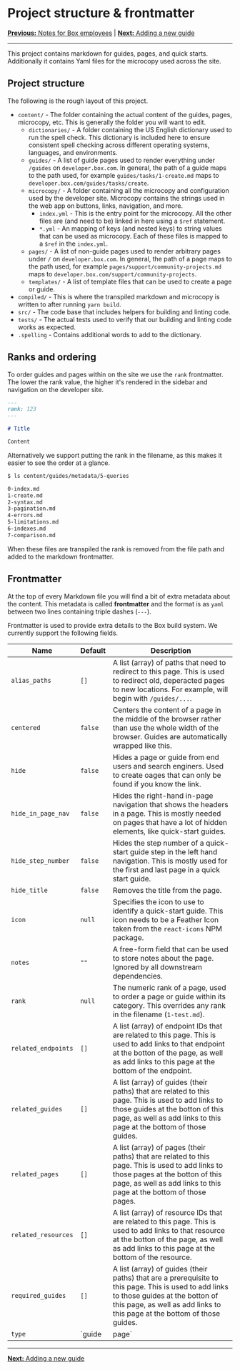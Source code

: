 # Project structure & frontmatter

[**Previous:** Notes for Box employees](./boxers.md) |
[**Next:** Adding a new guide](./add-guide.md)

---

This project contains markdown for guides, pages, and quick starts. Additionally
it contains Yaml files for the microcopy used across the site.

## Project structure

The following is the rough layout of this project.

- `content/` - The folder containing the actual content of the guides, pages,
  microcopy, etc. This is generally the folder you will want to edit.
    - `dictionaries/` - A folder containing the US English dictionary used to
      run the spell check. This dictionary is included here to ensure consistent
      spell checking across different operating systems, languages, and
      environments.
    - `guides/` - A list of guide pages used to render everything under
      `/guides` on `developer.box.com`. In general, the path of a guide maps to
      the path used, for example `guides/tasks/1-create.md` maps to
      `developer.box.com/guides/tasks/create`.
    - `microcopy/` - A folder containing all the microcopy and configuration
      used by the developer site. Microcopy contains the strings used in the web
      app on buttons, links, navigation, and more.
        - `index.yml` - This is the entry point for the microcopy. All the other
          files are (and need to be) linked in here using a `$ref` statement.
        - `*.yml` - An mapping of keys (and nested keys) to string values that
          can be used as microcopy. Each of these files is mapped to a `$ref` in
          the `index.yml`.
    - `pages/` - A list of non-guide pages used to render arbitrary pages under
      `/` on `developer.box.com`. In general, the path of a page maps to
      the path used, for example `pages/support/community-projects.md` maps to
      `developer.box.com/support/community-projects`.
    - `templates/` - A list of template files that can be used to create a page
      or guide.
- `compiled/` - This is where the transpiled markdown and microcopy is written
  to after running `yarn build`.
- `src/` - The code base that includes helpers for building and linting code.
- `tests/` - The actual tests used to verify that our building and linting code
  works as expected.
- `.spelling` - Contains additional words to add to the dictionary.

## Ranks and ordering

To order guides and pages within on the site we use the `rank` frontmatter.
The lower the rank value, the higher it's rendered in the sidebar and navigation
on the developer site.

```md
---
rank: 123
---

# Title

Content
```

Alternatively we support putting the rank in the filename, as this makes it
easier to see the order at a glance.

```bash
$ ls content/guides/metadata/5-queries

0-index.md
1-create.md
2-syntax.md
3-pagination.md
4-errors.md
5-limitations.md
6-indexes.md
7-comparison.md
```

When these files are transpiled the rank is removed from the file path and added
to the markdown frontmatter.

## Frontmatter

At the top of every Markdown file you will find a bit of extra metadata about
the content. This metadata is called **frontmatter** and the format is as `yaml`
between two lines containing triple dashes (`---`).

Frontmatter is used to provide extra details to the Box build system. We
currently support the following fields.


| Name                | Default      | Description                                                                                                                                                                                                                  |
| ------------------- | ------------ | ---------------------------------------------------------------------------------------------------------------------------------------------------------------------------------------------------------------------------- |
| `alias_paths`       | `[]`         | A list (array) of paths that need to redirect to this page. This is used to redirect old, deperacted pages to new locations. For example, will begin with `/guides/...`.                                                     |
| `centered`          | `false`      | Centers the content of a page in the middle of the browser rather than use the whole width of the browser. Guides are automatically wrapped like this.                                                                       |
| `hide`              | `false`      | Hides a page or guide from end users and search enginers. Used to create oages that can only be found if you know the link.                                                                                                  |
| `hide_in_page_nav`  | `false`      | Hides the right-hand in-page navigation that shows the headers in a page. This is mostly needed on pages that have a lot of hidden elements, like quick-start guides.                                                        |
| `hide_step_number`  | `false`      | Hides the step number of a quick-start guide step in the left hand navigation. This is mostly used for the first and last page in a quick start guide.                                                                       |
| `hide_title`        | `false`      | Removes the title from the page.                                                                                                                                                                                             |
| `icon`              | `null`       | Specifies the icon to use to identify a quick-start guide. This icon needs to be a Feather Icon taken from the `react-icons` NPM package.                                                                                    |
| `notes`             | `""`         | A free-form field that can be used to store notes about the page. Ignored by all downstream dependencies.                                                                                                                    |
| `rank`              | `null`       | The numeric rank of a page, used to order a page or guide within its category. This overrides any rank in the filename (`1-test.md`).                                                                                        |
| `related_endpoints` | `[]`         | A list (array) of endpoint IDs that are related to this page. This is used to add links to that endpoint at the botton of the page, as well as add links to this page at the bottom of the endpoint.                         |
| `related_guides`    | `[]`         | A list (array) of guides (their paths) that are related to this page. This is used to add links to those guides at the botton of this page, as well as add links to this page at the bottom of those guides.                 |
| `related_pages`     | `[]`         | A list (array) of pages (their paths) that are related to this page. This is used to add links to those pages at the botton of this page, as well as add links to this page at the bottom of those pages.                    |
| `related_resources` | `[]`         | A list (array) of resource IDs that are related to this page. This is used to add links to that resource at the botton of the page, as well as add links to this page at the bottom of the resource.                         |
| `required_guides`   | `[]`         | A list (array) of guides (their paths) that are a prerequisite to this page. This is used to add links to those guides at the botton of this page, as well as add links to this page at the bottom of those guides.          |
| `type`              | `guide|page` | The type of the markdown file. This defaults to `page` for all markdown files in the `pages/` folder and `guide` for all markdown in the `guides/` folder. Additionally, guides can be marked as `quick-start` where needed. |


---

[**Next:** Adding a new guide](./add-guide.md)
